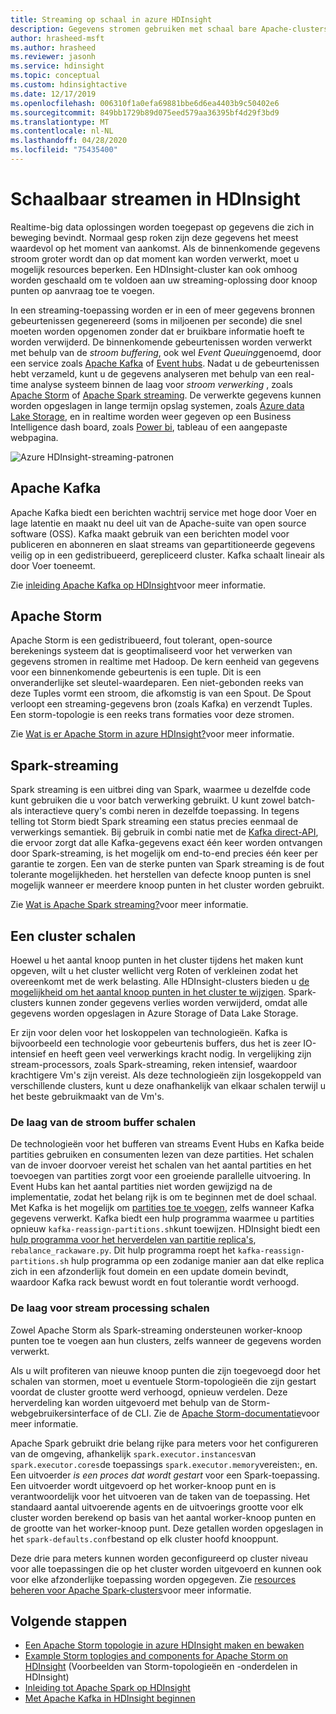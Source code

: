 ```yaml
---
title: Streaming op schaal in azure HDInsight
description: Gegevens stromen gebruiken met schaal bare Apache-clusters in azure HDInsight.
author: hrasheed-msft
ms.author: hrasheed
ms.reviewer: jasonh
ms.service: hdinsight
ms.topic: conceptual
ms.custom: hdinsightactive
ms.date: 12/17/2019
ms.openlocfilehash: 006310f1a0efa69881bbe6d6ea4403b9c50402e6
ms.sourcegitcommit: 849bb1729b89d075eed579aa36395bf4d29f3bd9
ms.translationtype: MT
ms.contentlocale: nl-NL
ms.lasthandoff: 04/28/2020
ms.locfileid: "75435400"
---
```

# <a name="streaming-at-scale-in-hdinsight"></a>Schaalbaar streamen in HDInsight

Realtime-big data oplossingen worden toegepast op gegevens die zich in beweging bevindt. Normaal gesp roken zijn deze gegevens het meest waardevol op het moment van aankomst. Als de binnenkomende gegevens stroom groter wordt dan op dat moment kan worden verwerkt, moet u mogelijk resources beperken. Een HDInsight-cluster kan ook omhoog worden geschaald om te voldoen aan uw streaming-oplossing door knoop punten op aanvraag toe te voegen.

In een streaming-toepassing worden er in een of meer gegevens bronnen gebeurtenissen gegenereerd (soms in miljoenen per seconde) die snel moeten worden opgenomen zonder dat er bruikbare informatie hoeft te worden verwijderd. De binnenkomende gebeurtenissen worden verwerkt met behulp van de *stroom buffering*, ook wel *Event Queuing*genoemd, door een service zoals [Apache Kafka](kafka/apache-kafka-introduction.md) of [Event hubs](https://azure.microsoft.com/services/event-hubs/). Nadat u de gebeurtenissen hebt verzameld, kunt u de gegevens analyseren met behulp van een real-time analyse systeem binnen de laag voor *stroom verwerking* , zoals [Apache Storm](storm/apache-storm-overview.md) of [Apache Spark streaming](spark/apache-spark-streaming-overview.md). De verwerkte gegevens kunnen worden opgeslagen in lange termijn opslag systemen, zoals [Azure data Lake Storage](https://azure.microsoft.com/services/storage/data-lake-storage/), en in realtime worden weer gegeven op een Business Intelligence dash board, zoals [Power bi](https://powerbi.microsoft.com), tableau of een aangepaste webpagina.

![Azure HDInsight-streaming-patronen](./media/hdinsight-streaming-at-scale-overview/HDInsight-streaming-patterns.png)

## <a name="apache-kafka"></a>Apache Kafka

Apache Kafka biedt een berichten wachtrij service met hoge door Voer en lage latentie en maakt nu deel uit van de Apache-suite van open source software (OSS). Kafka maakt gebruik van een berichten model voor publiceren en abonneren en slaat streams van gepartitioneerde gegevens veilig op in een gedistribueerd, gerepliceerd cluster. Kafka schaalt lineair als door Voer toeneemt.

Zie [inleiding Apache Kafka op HDInsight](kafka/apache-kafka-introduction.md)voor meer informatie.

## <a name="apache-storm"></a>Apache Storm

Apache Storm is een gedistribueerd, fout tolerant, open-source berekenings systeem dat is geoptimaliseerd voor het verwerken van gegevens stromen in realtime met Hadoop. De kern eenheid van gegevens voor een binnenkomende gebeurtenis is een tuple. Dit is een onveranderlijke set sleutel-waardeparen. Een niet-gebonden reeks van deze Tuples vormt een stroom, die afkomstig is van een Spout. De Spout verloopt een streaming-gegevens bron (zoals Kafka) en verzendt Tuples. Een storm-topologie is een reeks trans formaties voor deze stromen.

Zie [Wat is er Apache Storm in azure HDInsight?](storm/apache-storm-overview.md)voor meer informatie.

## <a name="spark-streaming"></a>Spark-streaming

Spark streaming is een uitbrei ding van Spark, waarmee u dezelfde code kunt gebruiken die u voor batch verwerking gebruikt. U kunt zowel batch-als interactieve query's combi neren in dezelfde toepassing. In tegens telling tot Storm biedt Spark streaming een status precies eenmaal de verwerkings semantiek. Bij gebruik in combi natie met de [Kafka direct-API](https://spark.apache.org/docs/latest/streaming-kafka-integration.html), die ervoor zorgt dat alle Kafka-gegevens exact één keer worden ontvangen door Spark-streaming, is het mogelijk om end-to-end precies één keer per garantie te zorgen. Een van de sterke punten van Spark streaming is de fout tolerante mogelijkheden. het herstellen van defecte knoop punten is snel mogelijk wanneer er meerdere knoop punten in het cluster worden gebruikt.

Zie [Wat is Apache Spark streaming?](hdinsight-spark-streaming-overview.md)voor meer informatie.

## <a name="scaling-a-cluster"></a>Een cluster schalen

Hoewel u het aantal knoop punten in het cluster tijdens het maken kunt opgeven, wilt u het cluster wellicht verg Roten of verkleinen zodat het overeenkomt met de werk belasting. Alle HDInsight-clusters bieden u [de mogelijkheid om het aantal knoop punten in het cluster te wijzigen](hdinsight-administer-use-portal-linux.md#scale-clusters). Spark-clusters kunnen zonder gegevens verlies worden verwijderd, omdat alle gegevens worden opgeslagen in Azure Storage of Data Lake Storage.

Er zijn voor delen voor het loskoppelen van technologieën. Kafka is bijvoorbeeld een technologie voor gebeurtenis buffers, dus het is zeer IO-intensief en heeft geen veel verwerkings kracht nodig. In vergelijking zijn stream-processors, zoals Spark-streaming, reken intensief, waardoor krachtigere Vm's zijn vereist. Als deze technologieën zijn losgekoppeld van verschillende clusters, kunt u deze onafhankelijk van elkaar schalen terwijl u het beste gebruikmaakt van de Vm's.

### <a name="scale-the-stream-buffering-layer"></a>De laag van de stroom buffer schalen

De technologieën voor het bufferen van streams Event Hubs en Kafka beide partities gebruiken en consumenten lezen van deze partities. Het schalen van de invoer doorvoer vereist het schalen van het aantal partities en het toevoegen van partities zorgt voor een groeiende parallelle uitvoering. In Event Hubs kan het aantal partities niet worden gewijzigd na de implementatie, zodat het belang rijk is om te beginnen met de doel schaal. Met Kafka is het mogelijk om [partities toe te voegen](https://kafka.apache.org/documentation.html#basic_ops_cluster_expansion), zelfs wanneer Kafka gegevens verwerkt. Kafka biedt een hulp programma waarmee u partities opnieuw `kafka-reassign-partitions.sh`kunt toewijzen. HDInsight biedt een [hulp programma voor het herverdelen van partitie replica's](https://github.com/hdinsight/hdinsight-kafka-tools), `rebalance_rackaware.py`. Dit hulp programma roept het `kafka-reassign-partitions.sh` hulp programma op een zodanige manier aan dat elke replica zich in een afzonderlijk fout domein en een update domein bevindt, waardoor Kafka rack bewust wordt en fout tolerantie wordt verhoogd.

### <a name="scale-the-stream-processing-layer"></a>De laag voor stream processing schalen

Zowel Apache Storm als Spark-streaming ondersteunen worker-knoop punten toe te voegen aan hun clusters, zelfs wanneer de gegevens worden verwerkt.

Als u wilt profiteren van nieuwe knoop punten die zijn toegevoegd door het schalen van stormen, moet u eventuele Storm-topologieën die zijn gestart voordat de cluster grootte werd verhoogd, opnieuw verdelen. Deze herverdeling kan worden uitgevoerd met behulp van de Storm-webgebruikersinterface of de CLI. Zie de [Apache Storm-documentatie](https://storm.apache.org/documentation/Understanding-the-parallelism-of-a-Storm-topology.html)voor meer informatie.

Apache Spark gebruikt drie belang rijke para meters voor het configureren van de omgeving, afhankelijk `spark.executor.instances`van `spark.executor.cores`de toepassings `spark.executor.memory`vereisten:, en. Een uitvoerder *is een proces dat wordt gestart* voor een Spark-toepassing. Een uitvoerder wordt uitgevoerd op het worker-knoop punt en is verantwoordelijk voor het uitvoeren van de taken van de toepassing. Het standaard aantal uitvoerende agents en de uitvoerings grootte voor elk cluster worden berekend op basis van het aantal worker-knoop punten en de grootte van het worker-knoop punt. Deze getallen worden opgeslagen in het `spark-defaults.conf`bestand op elk cluster hoofd knooppunt.

Deze drie para meters kunnen worden geconfigureerd op cluster niveau voor alle toepassingen die op het cluster worden uitgevoerd en kunnen ook voor elke afzonderlijke toepassing worden opgegeven. Zie [resources beheren voor Apache Spark-clusters](spark/apache-spark-resource-manager.md)voor meer informatie.

## <a name="next-steps"></a>Volgende stappen

* [Een Apache Storm topologie in azure HDInsight maken en bewaken](storm/apache-storm-quickstart.md)
* [Example Storm toplogies and components for Apache Storm on HDInsight](storm/apache-storm-example-topology.md) (Voorbeelden van Storm-topologieën en -onderdelen in HDInsight)
* [Inleiding tot Apache Spark op HDInsight](spark/apache-spark-overview.md)
* [Met Apache Kafka in HDInsight beginnen](kafka/apache-kafka-get-started.md)
